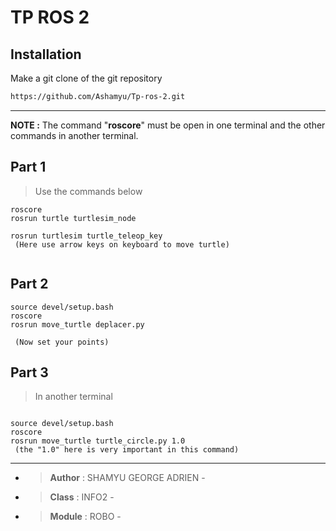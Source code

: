 # TP ROS 2

## Installation

Make a git clone of the git repository
```sh
https://github.com/Ashamyu/Tp-ros-2.git
```
---------------------------------------------------------------------------------------------------------------------------------------------------------
**NOTE :** The command "**roscore**" must be open in one terminal and the other commands in another terminal.
## Part 1


>Use the commands below 
```
roscore
rosrun turtle turtlesim_node

rosrun turtlesim turtle_teleop_key
 (Here use arrow keys on keyboard to move turtle)
 
```

## Part 2
```
source devel/setup.bash
roscore
rosrun move_turtle deplacer.py

 (Now set your points)
```

## Part 3
>In another terminal
```

source devel/setup.bash
roscore
rosrun move_turtle turtle_circle.py 1.0 
 (the "1.0" here is very important in this command)

```

----------------------------------------------------
- >**Author** : SHAMYU GEORGE ADRIEN        -
- >**Class** : INFO2                        -
- >**Module** : ROBO                        -




